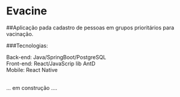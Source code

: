 # Evacine

##Aplicação pada cadastro de pessoas em grupos prioritários para vacinação.

###Tecnologias:

Back-end: Java/SpringBoot/PostgreSQL<br>
Front-end: React/JavaScrip lib AntD<br>
Mobile: React Native<br>

<br>... em construção ....
